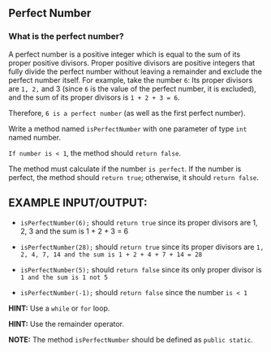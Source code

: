 ## Perfect Number

### What is the perfect number?

A perfect number is a positive integer which is equal to the sum of its proper positive divisors.
Proper positive divisors are positive integers that fully divide the perfect number without leaving a remainder and exclude the perfect number itself.
For example, take the number `6`:
Its proper divisors are `1, 2,` and 3 (since `6` is the value of the perfect number, it is excluded), and the sum of its proper divisors is `1 + 2 + 3 = 6`.

Therefore, `6 is a perfect number` (as well as the first perfect number).


Write a method named `isPerfectNumber` with one parameter of type `int` named number.

`If number is < 1`, the method should `return false`.

The method must calculate if the number `is perfect`. If the number is perfect, the method should `return true`; otherwise, it should `return false`.


## EXAMPLE INPUT/OUTPUT:

* `isPerfectNumber(6);` should `return true` since its proper divisors are 1, 2, 3 and the sum is 1 + 2 + 3 = 6

* `isPerfectNumber(28);` should `return true` since its proper divisors are `1, 2, 4, 7, 14 and the sum is 1 + 2 + 4 + 7 + 14 = 28`

* `isPerfectNumber(5);` should `return false` since its only proper divisor is `1 and the sum is 1 not 5`

* `isPerfectNumber(-1);` should `return false` since the number `is < 1`


**HINT:** Use a `while` or `for` loop.

**HINT:** Use the remainder operator.

**NOTE:** The method `isPerfectNumber` should be defined as `public static`.


